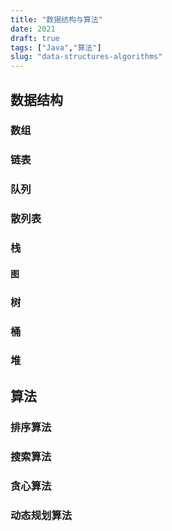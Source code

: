 ```yaml
---
title: "数据结构与算法"
date: 2021
draft: true
tags: ["Java","算法"]
slug: "data-structures-algorithms"
---
```


## 数据结构
### 数组
### 链表
### 队列
### 散列表
### 栈
#### 图
### 树
### 桶
### 堆

## 算法
### 排序算法
### 搜索算法
### 贪心算法
### 动态规划算法


